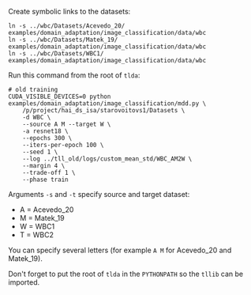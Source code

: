 Create symbolic links to the datasets:

    ln -s ../wbc/Datasets/Acevedo_20/ examples/domain_adaptation/image_classification/data/wbc
    ln -s ../wbc/Datasets/Matek_19/ examples/domain_adaptation/image_classification/data/wbc
    ln -s ../wbc/Datasets/WBC1/ examples/domain_adaptation/image_classification/data/wbc

Run this command from the root of `tlda`:

    # old training
    CUDA_VISIBLE_DEVICES=0 python examples/domain_adaptation/image_classification/mdd.py \
        /p/project/hai_ds_isa/starovoitovs1/Datasets \
        -d WBC \
        --source A M --target W \
        -a resnet18 \
        --epochs 300 \
        --iters-per-epoch 100 \
        --seed 1 \
        --log ../tll_old/logs/custom_mean_std/WBC_AM2W \
        --margin 4 \
        --trade-off 1 \
        --phase train

Arguments `-s` and `-t` specify source and target dataset:

* A = Acevedo_20
* M = Matek_19
* W = WBC1
* T = WBC2

You can specify several letters (for example `A M` for Acevedo_20 and Matek_19).

Don't forget to put the root of `tlda` in the `PYTHONPATH` so the `tllib` can be imported.
